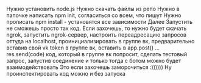 Нужно установить node.js
Нужно скачать файлы из репо
Нужно в папочке написать npm init, согласиться со всем, что пишут
Нужно прописать npm install - установятся все зависимости
Далее
Запустить не сможешь просто так код. Если захочешь, то нужно будет скачать ngrok, запустить ngrok-сервер, настроить переадресацию запросов оттуда на localhost, проинициализировать в группе вк, предварительно вставив свой vk token в группе вк, вставить в app.post() ... res.send(code) код, который в группе вк попросит, сделать тестовый запрос, запустив соединение
и только тогда с ботом можно будет взаимодействовать
Это если захочешь заморочиться :))))))
Ну проинспектировать код можно и без запуска
